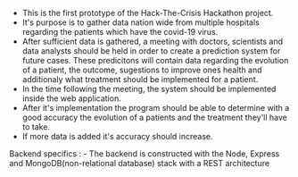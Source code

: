 - This is the first prototype of the Hack-The-Crisis Hackathon project.
- It's purpose is to gather data nation wide from multiple hospitals regarding the patients which have the covid-19 virus.
- After sufficient data is gathered, a meeting with doctors, scientists and data analysts should be held in order to create a prediction system for future cases. These predicitons will contain data regarding the evolution of a patient, the outcome, sugestions to improve ones health and additionaly what treatment should be implemented for a patient.
- In the time following the meeting, the system should be implemented inside the web application.
- After it's implementation the program should be able to determine with a good accuracy the evolution of a patients and the treatment they'll have to take.
- If more data is added it's accuracy should increase.

Backend specifics : - The backend is constructed with the Node, Express and MongoDB(non-relational database) stack with a REST                                   architecture
                    
